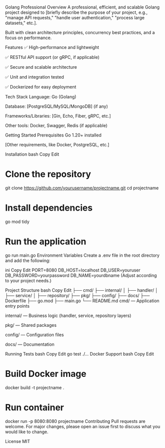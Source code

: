Golang Professional
Overview
A professional, efficient, and scalable Golang project designed to [briefly describe the purpose of your project, e.g., "manage API requests," "handle user authentication," "process large datasets," etc.].

Built with clean architecture principles, concurrency best practices, and a focus on performance.

Features
✅ High-performance and lightweight

✅ RESTful API support (or gRPC, if applicable)

✅ Secure and scalable architecture

✅ Unit and integration tested

✅ Dockerized for easy deployment

Tech Stack
Language: Go (Golang)

Database: [PostgreSQL/MySQL/MongoDB] (if any)

Frameworks/Libraries: [Gin, Echo, Fiber, gRPC, etc.]

Other tools: Docker, Swagger, Redis (if applicable)

Getting Started
Prerequisites
Go 1.20+ installed

[Other requirements, like Docker, PostgreSQL, etc.]

Installation
bash
Copy
Edit
# Clone the repository
git clone https://github.com/yourusername/projectname.git
cd projectname

# Install dependencies
go mod tidy

# Run the application
go run main.go
Environment Variables
Create a .env file in the root directory and add the following:

ini
Copy
Edit
PORT=8080
DB_HOST=localhost
DB_USER=youruser
DB_PASSWORD=yourpassword
DB_NAME=yourdbname
(Adjust according to your project needs.)

Project Structure
bash
Copy
Edit
├── cmd/
├── internal/
│   ├── handler/
│   ├── service/
│   ├── repository/
├── pkg/
├── config/
├── docs/
├── Dockerfile
├── go.mod
├── main.go
└── README.md
cmd/ — Application entry points

internal/ — Business logic (handler, service, repository layers)

pkg/ — Shared packages

config/ — Configuration files

docs/ — Documentation

Running Tests
bash
Copy
Edit
go test ./...
Docker Support
bash
Copy
Edit
# Build Docker image
docker build -t projectname .

# Run container
docker run -p 8080:8080 projectname
Contributing
Pull requests are welcome. For major changes, please open an issue first to discuss what you would like to change.

License
MIT

